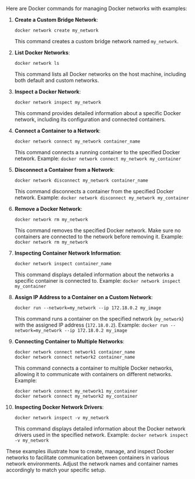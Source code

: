 Here are Docker commands for managing Docker networks with examples:

1. **Create a Custom Bridge Network**:
   ```
   docker network create my_network
   ```
   This command creates a custom bridge network named `my_network`.

2. **List Docker Networks**:
   ```
   docker network ls
   ```
   This command lists all Docker networks on the host machine, including both default and custom networks.

3. **Inspect a Docker Network**:
   ```
   docker network inspect my_network
   ```
   This command provides detailed information about a specific Docker network, including its configuration and connected containers.

4. **Connect a Container to a Network**:
   ```
   docker network connect my_network container_name
   ```
   This command connects a running container to the specified Docker network.
   Example: `docker network connect my_network my_container`

5. **Disconnect a Container from a Network**:
   ```
   docker network disconnect my_network container_name
   ```
   This command disconnects a container from the specified Docker network.
   Example: `docker network disconnect my_network my_container`

6. **Remove a Docker Network**:
   ```
   docker network rm my_network
   ```
   This command removes the specified Docker network. Make sure no containers are connected to the network before removing it.
   Example: `docker network rm my_network`

7. **Inspecting Container Network Information**:
   ```
   docker network inspect container_name
   ```
   This command displays detailed information about the networks a specific container is connected to.
   Example: `docker network inspect my_container`

8. **Assign IP Address to a Container on a Custom Network**:
   ```
   docker run --network=my_network --ip 172.18.0.2 my_image
   ```
   This command runs a container on the specified network (`my_network`) with the assigned IP address (`172.18.0.2`).
   Example: `docker run --network=my_network --ip 172.18.0.2 my_image`

9. **Connecting Container to Multiple Networks**:
   ```
   docker network connect network1 container_name
   docker network connect network2 container_name
   ```
   This command connects a container to multiple Docker networks, allowing it to communicate with containers on different networks.
   Example: 
   ```
   docker network connect my_network1 my_container
   docker network connect my_network2 my_container
   ```

10. **Inspecting Docker Network Drivers**:
    ```
    docker network inspect -v my_network
    ```
    This command displays detailed information about the Docker network drivers used in the specified network.
    Example: `docker network inspect -v my_network`

These examples illustrate how to create, manage, and inspect Docker networks to facilitate communication between containers in various network environments. Adjust the network names and container names accordingly to match your specific setup.
